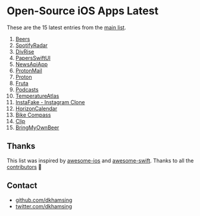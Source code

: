 # Open-Source iOS Apps Latest

These are the 15 latest entries from the [main list](https://github.com/dkhamsing/open-source-ios-apps).


1. [Beers](https://github.com/crelies/Beers)
2. [SpotifyRadar](https://github.com/ThasianX/SpotifyRadar)
3. [DivRise](https://github.com/ThasianX/DivRise)
4. [PapersSwiftUI](https://github.com/donbytyqi/PapersSwiftUI)
5. [NewsApiApp](https://github.com/SchwiftyUI/NewsApiApp)
6. [ProtonMail](https://github.com/ProtonMail/ios-mail)
7. [Proton](https://github.com/rajdeep/proton)
8. [Fruta](https://developer.apple.com/documentation/swiftui/fruta_building_a_feature-rich_app_with_swiftui)
9. [Podcasts](https://github.com/albertopeam/Podcasts)
10. [TemperatureAtlas](https://github.com/jhatin94/tempatlas-swiftui)
11. [InstaFake - Instagram Clone](https://github.com/leavenstee/InstaFake-Swift-UI)
12. [HorizonCalendar](https://github.com/airbnb/HorizonCalendar)
13. [Bike Compass](https://github.com/raulriera/Bike-Compass)
14. [Clip](https://github.com/rileytestut/Clip)
15. [BringMyOwnBeer](https://github.com/fimuxd/BringMyOwnBeer-)

## Thanks

This list was inspired by [awesome-ios](https://github.com/vsouza/awesome-ios) and [awesome-swift](https://github.com/matteocrippa/awesome-swift). Thanks to all the [contributors](https://github.com/dkhamsing/open-source-ios-apps/graphs/contributors) 🎉 

## Contact

- [github.com/dkhamsing](https://github.com/dkhamsing)
- [twitter.com/dkhamsing](https://twitter.com/dkhamsing)
